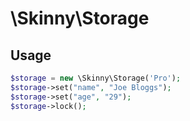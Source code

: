 # \Skinny\Storage #

## Usage ##

```php
$storage = new \Skinny\Storage('Pro');
$storage->set("name", "Joe Bloggs");
$storage->set("age", "29");
$storage->lock();

```
